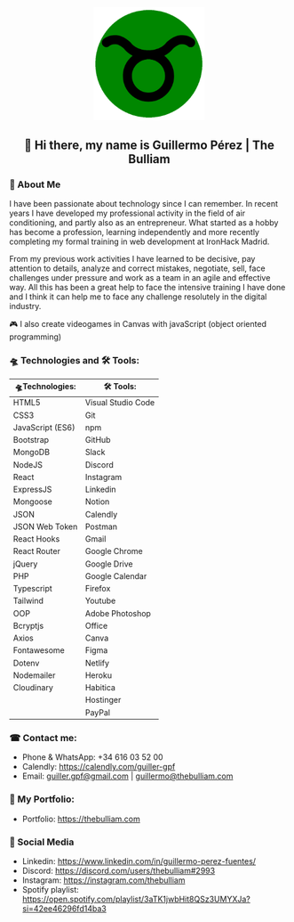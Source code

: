 <div align="center">
    <img src="./logo.png" alt="Logo The Bulliam" width="200">

## 👋 Hi there, my name is Guillermo Pérez | The Bulliam

</div>


### 🚀 About Me
I have been passionate about technology since I can remember. In recent years I have developed my professional activity in the field of air conditioning, and partly also as an entrepreneur. What started as a hobby has become a profession, learning independently and more recently completing my formal training in web development at IronHack Madrid.

From my previous work activities I have learned to be decisive, pay attention to details, analyze and correct mistakes, negotiate, sell, face challenges under pressure and work as a team in an agile and effective way. All this has been a great help to face the intensive training I have done and I think it can help me to face any challenge resolutely in the digital industry.

🎮 I also create videogames in Canvas with javaScript (object oriented programming)

### 🛸 Technologies and 🛠 Tools:
<div align="center">

| 🛸Technologies:  |    🛠 Tools:       |
| ---------------- | ------------------ |
| HTML5            | Visual Studio Code |
| CSS3             | Git                |
| JavaScript (ES6) | npm                |
| Bootstrap        | GitHub             |
| MongoDB          | Slack              |
| NodeJS           | Discord            |
| React            | Instagram          |
| ExpressJS        | Linkedin           |
| Mongoose         | Notion             |
| JSON             | Calendly           |
| JSON Web Token   | Postman            |
| React Hooks      | Gmail              |
| React Router     | Google Chrome      |
| jQuery           | Google Drive       |
| PHP              | Google Calendar    |
| Typescript       | Firefox            |
| Tailwind         | Youtube            |
| OOP              | Adobe Photoshop    |
| Bcryptjs         | Office             |
| Axios            | Canva              |
| Fontawesome      | Figma              |
| Dotenv           | Netlify            |
| Nodemailer       | Heroku             |
| Cloudinary       | Habitica           |
|                  | Hostinger          |
|                  | PayPal             |

</div>

### ☎ Contact me:
- Phone & WhatsApp:  +34 616 03 52 00
- Calendly:  https://calendly.com/guiller-gpf
- Email:  guiller.gpf@gmail.com | guillermo@thebulliam.com

### 📘 My Portfolio:
- Portfolio: https://thebulliam.com

### 🎡 Social Media
- Linkedin: https://www.linkedin.com/in/guillermo-perez-fuentes/
- Discord: https://discord.com/users/thebulliam#2993
- Instagram: https://instagram.com/thebulliam
- Spotify playlist: https://open.spotify.com/playlist/3aTK1jwbHit8QSz3UMYXJa?si=42ee46296fd14ba3